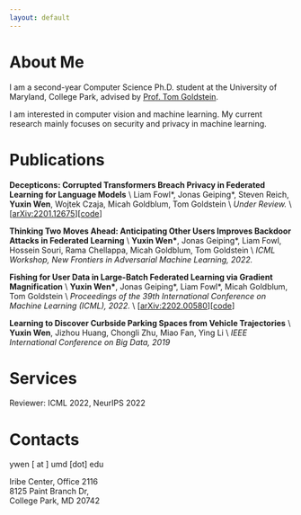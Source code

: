 ```yaml
---
layout: default
---
```


# About Me
I am a second-year Computer Science Ph.D. student at the University of Maryland, College Park, advised by [Prof. Tom Goldstein](https://www.cs.umd.edu/~tomg/). 

I am interested in computer vision and machine learning. My current research mainly focuses on security and privacy in machine learning.

# Publications
__Decepticons: Corrupted Transformers Breach Privacy in Federated Learning for Language Models__ \\
Liam Fowl\*, Jonas Geiping\*, Steven Reich, __Yuxin Wen__, Wojtek Czaja, Micah Goldblum, Tom Goldstein \\
_Under Review._ \\
\[[arXiv:2201.12675](https://arxiv.org/abs/2201.12675)\]\[[code](https://github.com/JonasGeiping/breaching)\]

__Thinking Two Moves Ahead: Anticipating Other Users Improves Backdoor Attacks in Federated Learning__ \\
__Yuxin Wen\*__, Jonas Geiping*, Liam Fowl, Hossein Souri, Rama Chellappa, Micah Goldblum, Tom Goldstein \\
_ICML Workshop, New Frontiers in Adversarial Machine Learning, 2022._

__Fishing for User Data in Large-Batch Federated Learning via Gradient Magnification__ \\
__Yuxin Wen\*__, Jonas Geiping\*, Liam Fowl\*, Micah Goldblum, Tom Goldstein \\
_Proceedings of the 39th International Conference on Machine Learning (ICML), 2022._ \\
\[[arXiv:2202.00580](https://arxiv.org/abs/2202.00580)\]\[[code](https://github.com/JonasGeiping/breaching)\]

__Learning to Discover Curbside Parking Spaces from Vehicle Trajectories__ \\
__Yuxin Wen__, Jizhou Huang, Chongli Zhu, Miao Fan, Ying Li \\
_IEEE International Conference on Big Data, 2019_

# Services
Reviewer: ICML 2022, NeurIPS 2022

# Contacts
ywen [ at ] umd [dot] edu

Iribe Center, Office 2116  
8125 Paint Branch Dr,  
College Park, MD 20742
